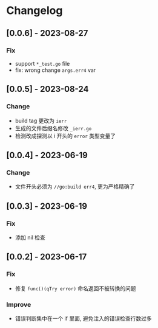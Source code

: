 # Changelog

## [0.0.6] - 2023-08-27

### Fix

- support `*_test.go` file
- fix: wrong change `args.err4` var

## [0.0.5] - 2023-08-24

### Change

- build tag 更改为 `ierr`
- 生成的文件后缀名修改 `_ierr.go`
- 检测改成探测以 i 开头的 `error` 类型变量了

## [0.0.4] - 2023-06-19

### Change

- 文件开头必须为 `//go:build err4`, 更为严格精确了

## [0.0.3] - 2023-06-19

### Fix

- 添加 nil 检查

## [0.0.2] - 2023-06-17

### Fix

- 修复 `func()(qTry error)` 命名返回不被转换的问题

### Improve

- 错误判断集中在一个 if 里面, 避免注入的错误检查行数过多
